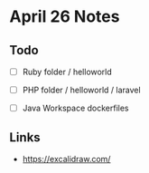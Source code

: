 # April 26 Notes

## Todo

- [ ] Ruby folder / helloworld
- [ ] PHP folder / helloworld / laravel
- [ ] Java Workspace dockerfiles


## Links

- https://excalidraw.com/